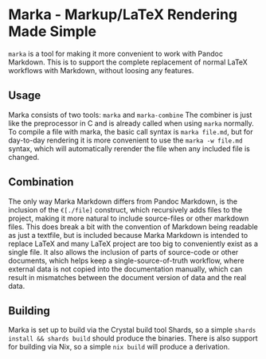 # Marka - Markup/LaTeX Rendering Made Simple
`marka` is a tool for making it more convenient to work with Pandoc Markdown.
This is to support the complete replacement of normal LaTeX workflows with Markdown, without loosing any features.

## Usage
Marka consists of two tools: `marka` and `marka-combine`
The combiner is just like the preprocessor in C and is already called when using `marka` normally.
To compile a file with marka, the basic call syntax is `marka file.md`, but for day-to-day rendering it is more convenient to use the `marka -w file.md` syntax, which will automatically rerender the file when any included file is changed.

## Combination
The only way Marka Markdown differs from Pandoc Markdown, is the inclusion of the `€[./file]` construct, which recursively adds files to the project, making it more natural to include source-files or other markdown files.
This does break a bit with the convention of Markdown being readable as just a textfile, but is included because Marka Markdown is intended to replace LaTeX and many LaTeX project are too big to conveniently exist as a single file.
It also allows the inclusion of parts of source-code or other documents, which helps keep a single-source-of-truth workflow, where external data is not copied into the documentation manually, which can result in mismatches between the document version of data and the real data.

## Building
Marka is set up to build via the Crystal build tool Shards, so a simple `shards install && shards build` should produce the binaries.
There is also support for building via Nix, so a simple `nix build` will produce a derivation.
